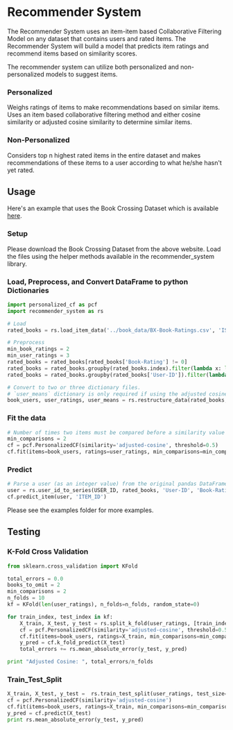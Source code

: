 # Recommender System

The Recommender System uses an item-item based Collaborative Filtering Model on any dataset that contains users and rated items. The Recommender System will build a model that predicts item ratings and recommend items based on similarity scores.

The recommender system can utilize both personalized and non-personalized models to suggest items.

### Personalized

Weighs ratings of items to make recommendations based on similar items. Uses an item based collaborative filtering method and either cosine similarity or adjusted cosine similarity to determine similar items.

### Non-Personalized

Considers top n highest rated items in the entire dataset and makes recommendations of these items to a user according to what he/she hasn't yet rated.

## Usage

Here's an example that uses the Book Crossing Dataset which is available [here](http://www2.informatik.uni-freiburg.de/~cziegler/BX/).

### Setup

Please download the Book Crossing Dataset from the above website. Load the files using the helper methods available in the recommender_system library.

### Load, Preprocess, and Convert DataFrame to python Dictionaries

```python
import personalized_cf as pcf
import recommender_system as rs

# Load
rated_books = rs.load_item_data('../book_data/BX-Book-Ratings.csv', 'ISBN')

# Preprocess
min_book_ratings = 2
min_user_ratings = 3
rated_books = rated_books[rated_books['Book-Rating'] != 0]
rated_books = rated_books.groupby(rated_books.index).filter(lambda x: len(x) >= min_book_ratings)
rated_books = rated_books.groupby(rated_books['User-ID']).filter(lambda x: len(x) >= min_user_ratings)

# Convert to two or three dictionary files. 
# `user_means` dictionary is only required if using the adjusted cosine similarity function.
book_users, user_ratings, user_means = rs.restructure_data(rated_books, 'User-ID', 'Book-Rating', True)
```

### Fit the data

```python
# Number of times two items must be compared before a similarity value can be calculated
min_comparisons = 2
cf = pcf.PersonalizedCF(similarity='adjusted-cosine', threshold=0.5)
cf.fit(items=book_users, ratings=user_ratings, min_comparisons=min_comparisons, means=user_means)
```

### Predict

```python
# Parse a user (as an integer value) from the original pandas DataFrame to a pandas Series
user = rs.user_id_to_series(USER_ID, rated_books, 'User-ID', 'Book-Rating')
cf.predict_item(user, 'ITEM_ID')
```

Please see the examples folder for more examples.

## Testing

### K-Fold Cross Validation

```python
from sklearn.cross_validation import KFold

total_errors = 0.0
books_to_omit = 2
min_comparisons = 2
n_folds = 10
kf = KFold(len(user_ratings), n_folds=n_folds, random_state=0)

for train_index, test_index in kf:
    X_train, X_test, y_test = rs.split_k_fold(user_ratings, [train_index, test_index], books_to_omit)
    cf = pcf.PersonalizedCF(similarity='adjusted-cosine', threshold=0.5)
    cf.fit(items=book_users, ratings=X_train, min_comparisons=min_comparisons, means=user_means)
    y_pred = cf.k_fold_predict(X_test)
    total_errors += rs.mean_absolute_error(y_test, y_pred)

print "Adjusted Cosine: ", total_errors/n_folds
```

### Train_Test_Split

```python
X_train, X_test, y_test =  rs.train_test_split(user_ratings, test_size=0.2, random_state=0)
cf = pcf.PersonalizedCF(similarity='adjusted-cosine')
cf.fit(items=book_users, ratings=X_train, min_comparisons=min_comparisons, means=user_means)
y_pred = cf.predict(X_test)
print rs.mean_absolute_error(y_test, y_pred)
```
